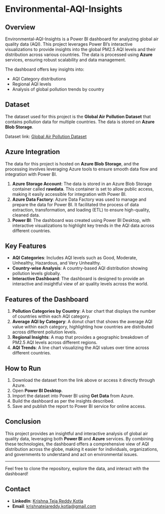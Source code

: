 # Environmental-AQI-Insights

## Overview

Environmental-AQI-Insights is a Power BI dashboard for analyzing global air quality data (AQI). This project leverages Power BI’s interactive visualizations to provide insights into the global PM2.5 AQI levels and their distribution across various countries. The data is processed using **Azure** services, ensuring robust scalability and data management.

The dashboard offers key insights into:
- AQI Category distributions
- Regional AQI levels
- Analysis of global pollution trends by country

## Dataset

The dataset used for this project is the **Global Air Pollution Dataset** that contains pollution data for multiple countries. The data is stored on **Azure Blob Storage**.

Dataset link: [Global Air Pollution Dataset](https://tejasalesdata.blob.core.windows.net/rawdata/global%20air%20pollution%20dataset.csv)

## Azure Integration

The data for this project is hosted on **Azure Blob Storage**, and the processing involves leveraging Azure tools to ensure smooth data flow and integration with Power BI.

1. **Azure Storage Account**: The data is stored in an Azure Blob Storage container called **rawdata**. This container is set to allow public access, making it easily accessible for integration with Power BI.
2. **Azure Data Factory**: Azure Data Factory was used to manage and prepare the data for Power BI. It facilitated the process of data extraction, transformation, and loading (ETL) to ensure high-quality, cleaned data.
3. **Power BI**: The dashboard was created using Power BI Desktop, with interactive visualizations to highlight key trends in the AQI data across different countries.

## Key Features

- **AQI Categories**: Includes AQI levels such as Good, Moderate, Unhealthy, Hazardous, and Very Unhealthy.
- **Country-wise Analysis**: A country-based AQI distribution showing pollution levels globally.
- **Interactive Dashboard**: The dashboard is designed to provide an interactive and insightful view of air quality levels across the world.

## Features of the Dashboard

1. **Pollution Categories by Country**: A bar chart that displays the number of countries within each AQI category.
2. **Average AQI by Category**: A donut chart that shows the average AQI value within each category, highlighting how countries are distributed across different pollution levels.
3. **Regional Insights**: A map that provides a geographic breakdown of PM2.5 AQI levels across different regions.
4. **AQI Trends**: A line chart visualizing the AQI values over time across different countries.

## How to Run

1. Download the dataset from the link above or access it directly through Azure.
2. Open **Power BI Desktop**.
3. Import the dataset into Power BI using **Get Data** from Azure.
4. Build the dashboard as per the insights described.
5. Save and publish the report to Power BI service for online access.

## Conclusion

This project provides an insightful and interactive analysis of global air quality data, leveraging both **Power BI** and **Azure** services. By combining these technologies, the dashboard offers a comprehensive view of AQI distribution across the globe, making it easier for individuals, organizations, and governments to understand and act on environmental issues.

---

Feel free to clone the repository, explore the data, and interact with the dashboard!

## Contact

- **LinkedIn**: [Krishna Teja Reddy Kotla](https://www.linkedin.com/in/krishnatejakotla/)
- **Email**: [krishnatejareddy.kotla@gmail.com](mailto:krishnatejareddy.kotla@gmail.com)
